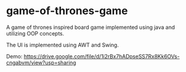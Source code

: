 # game-of-thrones-game
A game of thrones inspired board game implemented using java and utilizing OOP concepts.  
  
The UI is implemented using AWT and Swing.  
  
Demo: https://drive.google.com/file/d/1i2rBx7hADpseSS7Rx8Kk6OVs-cngabvm/view?usp=sharing
